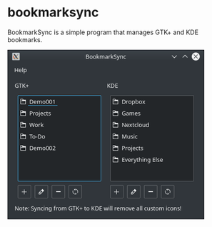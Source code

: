 # bookmarksync

BookmarkSync is a simple program that manages GTK+ and KDE bookmarks.

![Demo screenshot](bookmarksync.png "BookmarkSync main window")

